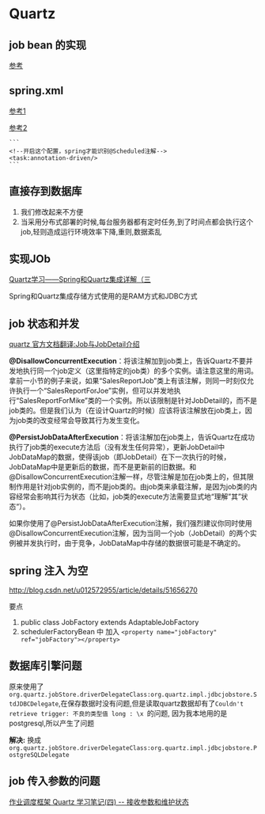 # Quartz

## job bean 的实现

[参考](http://blog.csdn.net/x6582026/article/details/52947878)


## spring.xml

[参考1](http://blog.csdn.net/tanyongbing1988/article/details/45689987)

[参考2](https://www.cnblogs.com/liuchao102/p/6064819.html)

    ```
    <!--开启这个配置，spring才能识别@Scheduled注解-->
    <task:annotation-driven/>
    ```

## 直接存到数据库

1. 我们修改起来不方便
2. 当采用分布式部署的时候,每台服务器都有定时任务,到了时间点都会执行这个job,轻则造成运行环境效率下降,重则,数据紊乱

## 实现JOb

[Quartz学习——Spring和Quartz集成详解（三](http://blog.csdn.net/u010648555/article/details/54891264)

Spring和Quartz集成存储方式使用的是RAM方式和JDBC方式




## job 状态和并发

[quartz 官方文档翻译:Job与JobDetail介绍](http://ifeve.com/quartz-tutorial-job-jobdetail/)

**@DisallowConcurrentExecution**：将该注解加到job类上，告诉Quartz不要并发地执行同一个job定义（这里指特定的job类）的多个实例。请注意这里的用词。拿前一小节的例子来说，如果“SalesReportJob”类上有该注解，则同一时刻仅允许执行一个“SalesReportForJoe”实例，但可以并发地执行“SalesReportForMike”类的一个实例。所以该限制是针对JobDetail的，而不是job类的。但是我们认为（在设计Quartz的时候）应该将该注解放在job类上，因为job类的改变经常会导致其行为发生变化。

**@PersistJobDataAfterExecution**：将该注解加在job类上，告诉Quartz在成功执行了job类的execute方法后（没有发生任何异常），更新JobDetail中JobDataMap的数据，使得该job（即JobDetail）在下一次执行的时候，JobDataMap中是更新后的数据，而不是更新前的旧数据。和 @DisallowConcurrentExecution注解一样，尽管注解是加在job类上的，但其限制作用是针对job实例的，而不是job类的。由job类来承载注解，是因为job类的内容经常会影响其行为状态（比如，job类的execute方法需要显式地“理解”其”状态“）。

如果你使用了@PersistJobDataAfterExecution注解，我们强烈建议你同时使用@DisallowConcurrentExecution注解，因为当同一个job（JobDetail）的两个实例被并发执行时，由于竞争，JobDataMap中存储的数据很可能是不确定的。

## spring 注入 为空

http://blog.csdn.net/u012572955/article/details/51656270

要点
1. public class JobFactory extends AdaptableJobFactory
2. schedulerFactoryBean 中 加入 ```<property name="jobFactory" ref="jobFactory"></property>  ```


## 数据库引擎问题

原来使用了``` org.quartz.jobStore.driverDelegateClass:org.quartz.impl.jdbcjobstore.StdJDBCDelegate ```,在保存数据时没有问题,但是读取quartz数据却有了```Couldn't retrieve trigger: 不良的类型值 long : \x ```的问题, 因为我本地用的是postgresql,所以产生了问题

**解决:** 换成 ``` org.quartz.jobStore.driverDelegateClass:org.quartz.impl.jdbcjobstore.PostgreSQLDelegate ```

## job 传入参数的问题

[作业调度框架 Quartz 学习笔记(四) -- 接收参数和维护状态
](http://blog.csdn.net/lnara/article/details/8646155)









